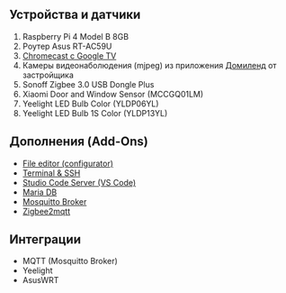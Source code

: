 ## Устройства и датчики
1. Raspberry Pi 4 Model B 8GB
2. Роутер Asus RT-AC59U
3. [Chromecast с Google TV](https://store.google.com/us/product/chromecast_google_tv)
4. Камеры видеонаболюдения (mjpeg) из приложения [Домиленд](https://domyland.ru/) от застройщика
5. Sonoff Zigbee 3.0 USB Dongle Plus
6. Xiaomi Door and Window Sensor (MCCGQ01LM)
7. Yeelight LED Bulb Color (YLDP06YL)
8. Yeelight LED Bulb 1S Color (YLDP13YL)

## Дополнения (Add-Ons)
- [File editor (configurator)](https://github.com/home-assistant/addons/tree/master/configurator)
- [Terminal & SSH](https://github.com/home-assistant/addons/tree/master/ssh)
- [Studio Code Server (VS Code)](https://github.com/hassio-addons/addon-vscode)
- [Maria DB](https://github.com/home-assistant/addons/tree/master/mariadb)
- [Mosquitto Broker](https://github.com/home-assistant/addons/tree/master/mosquitto)
- [Zigbee2mqtt](https://github.com/zigbee2mqtt/hassio-zigbee2mqtt)

## Интеграции
- MQTT (Mosquitto Broker)
- Yeelight
- AsusWRT